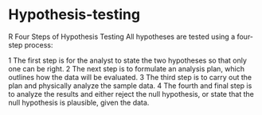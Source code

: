 # Hypothesis-testing
R
Four Steps of Hypothesis Testing
All hypotheses are tested using a four-step process:

1 The first step is for the analyst to state the two hypotheses so that only one can be right.
2 The next step is to formulate an analysis plan, which outlines how the data will be evaluated.
3 The third step is to carry out the plan and physically analyze the sample data.
4 The fourth and final step is to analyze the results and either reject the null hypothesis, or state that the null hypothesis is plausible, given the data.
